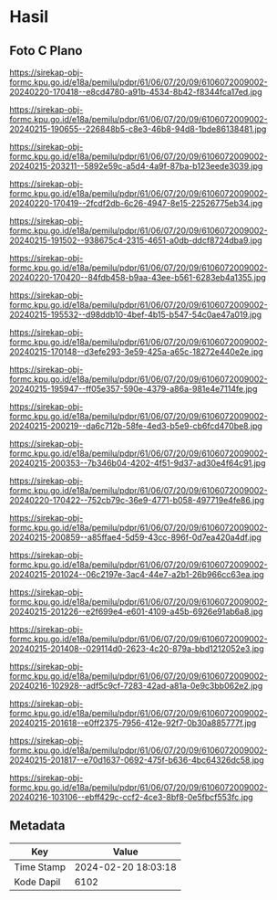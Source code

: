 # Hasil

## Foto C Plano

https://sirekap-obj-formc.kpu.go.id/e18a/pemilu/pdpr/61/06/07/20/09/6106072009002-20240220-170418--e8cd4780-a91b-4534-8b42-f8344fca17ed.jpg

https://sirekap-obj-formc.kpu.go.id/e18a/pemilu/pdpr/61/06/07/20/09/6106072009002-20240215-190655--226848b5-c8e3-46b8-94d8-1bde86138481.jpg

https://sirekap-obj-formc.kpu.go.id/e18a/pemilu/pdpr/61/06/07/20/09/6106072009002-20240215-203211--5892e59c-a5d4-4a9f-87ba-b123eede3039.jpg

https://sirekap-obj-formc.kpu.go.id/e18a/pemilu/pdpr/61/06/07/20/09/6106072009002-20240220-170419--2fcdf2db-6c26-4947-8e15-22526775eb34.jpg

https://sirekap-obj-formc.kpu.go.id/e18a/pemilu/pdpr/61/06/07/20/09/6106072009002-20240215-191502--938675c4-2315-4651-a0db-ddcf8724dba9.jpg

https://sirekap-obj-formc.kpu.go.id/e18a/pemilu/pdpr/61/06/07/20/09/6106072009002-20240220-170420--84fdb458-b9aa-43ee-b561-6283eb4a1355.jpg

https://sirekap-obj-formc.kpu.go.id/e18a/pemilu/pdpr/61/06/07/20/09/6106072009002-20240215-195532--d98ddb10-4bef-4b15-b547-54c0ae47a019.jpg

https://sirekap-obj-formc.kpu.go.id/e18a/pemilu/pdpr/61/06/07/20/09/6106072009002-20240215-170148--d3efe293-3e59-425a-a65c-18272e440e2e.jpg

https://sirekap-obj-formc.kpu.go.id/e18a/pemilu/pdpr/61/06/07/20/09/6106072009002-20240215-195947--ff05e357-590e-4379-a86a-981e4e7114fe.jpg

https://sirekap-obj-formc.kpu.go.id/e18a/pemilu/pdpr/61/06/07/20/09/6106072009002-20240215-200219--da6c712b-58fe-4ed3-b5e9-cb6fcd470be8.jpg

https://sirekap-obj-formc.kpu.go.id/e18a/pemilu/pdpr/61/06/07/20/09/6106072009002-20240215-200353--7b346b04-4202-4f51-9d37-ad30e4f64c91.jpg

https://sirekap-obj-formc.kpu.go.id/e18a/pemilu/pdpr/61/06/07/20/09/6106072009002-20240220-170422--752cb79c-36e9-4771-b058-497719e4fe86.jpg

https://sirekap-obj-formc.kpu.go.id/e18a/pemilu/pdpr/61/06/07/20/09/6106072009002-20240215-200859--a85ffae4-5d59-43cc-896f-0d7ea420a4df.jpg

https://sirekap-obj-formc.kpu.go.id/e18a/pemilu/pdpr/61/06/07/20/09/6106072009002-20240215-201024--06c2197e-3ac4-44e7-a2b1-26b966cc63ea.jpg

https://sirekap-obj-formc.kpu.go.id/e18a/pemilu/pdpr/61/06/07/20/09/6106072009002-20240215-201226--e2f699e4-e601-4109-a45b-6926e91ab6a8.jpg

https://sirekap-obj-formc.kpu.go.id/e18a/pemilu/pdpr/61/06/07/20/09/6106072009002-20240215-201408--029114d0-2623-4c20-879a-bbd1212052e3.jpg

https://sirekap-obj-formc.kpu.go.id/e18a/pemilu/pdpr/61/06/07/20/09/6106072009002-20240216-102928--adf5c9cf-7283-42ad-a81a-0e9c3bb062e2.jpg

https://sirekap-obj-formc.kpu.go.id/e18a/pemilu/pdpr/61/06/07/20/09/6106072009002-20240215-201618--e0ff2375-7956-412e-92f7-0b30a885777f.jpg

https://sirekap-obj-formc.kpu.go.id/e18a/pemilu/pdpr/61/06/07/20/09/6106072009002-20240215-201817--e70d1637-0692-475f-b636-4bc64326dc58.jpg

https://sirekap-obj-formc.kpu.go.id/e18a/pemilu/pdpr/61/06/07/20/09/6106072009002-20240216-103106--ebff429c-ccf2-4ce3-8bf8-0e5fbcf553fc.jpg


## Metadata

| Key        | Value               |
| ---------- | ------------------- |
| Time Stamp | 2024-02-20 18:03:18 |
| Kode Dapil | 6102                |



